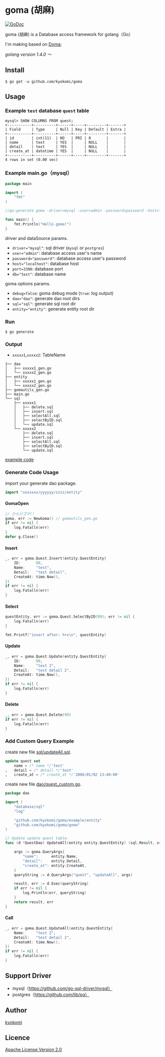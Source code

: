goma (胡麻)
====================
[![GoDoc](https://godoc.org/github.com/kyokomi/goma/goma?status.svg)](https://godoc.org/github.com/kyokomi/goma/goma)

goma (胡麻) is a Database access framework for golang（Go）

I'm making based on [Doma](https://github.com/domaframework/doma);

*golang version 1.4.0 〜*

## Install

```
$ go get -u github.com/kyokomi/goma
```

## Usage

### Example `test` database `quest` table

```
mysql> SHOW COLUMNS FROM quest;
+-----------+----------+------+-----+---------+-------+
| Field     | Type     | Null | Key | Default | Extra |
+-----------+----------+------+-----+---------+-------+
| id        | int(11)  | NO   | PRI | 0       |       |
| name      | text     | YES  |     | NULL    |       |
| detail    | text     | YES  |     | NULL    |       |
| create_at | datetime | YES  |     | NULL    |       |
+-----------+----------+------+-----+---------+-------+
4 rows in set (0.00 sec)
```

### Example main.go（mysql）

```go
package main

import (
	"fmt"
)

//go:generate goma -driver=mysql -user=admin -password=password -host=localhost -port=3306 -db=test -debug=true

func main() {
	fmt.Println("Hello goma!")
}
```

driver and dataSource params.

- `driver="mysql"`: sql driver (`mysql` or `postgres`)
- `user="admin"`: database access user's name
- `password="password"`: database access user's password
- `host="localhost"`: database host
- `port=3306`: database port
- `db="test"`: database name

goma options params.

- `debug=false`: goma debug mode (`true`: log output)
- `dao="dao"`: generate dao root dirs
- `sql="sql"`: generate sql root dir
- `entity="entity"`: generate entity root dir

### Run

```
$ go generate
```

### Output

- `xxxxx1`,`xxxxx2`: TableName
 
```
├── dao
│   ├── xxxxx1_gen.go
│   └── xxxxx2_gen.go
├── entity
│   ├── xxxxx1_gen.go
│   └── xxxxx2_gen.go
├── gomautils_gen.go
├── main.go
└── sql
    ├── xxxxx1
    │   ├── delete.sql
    │   ├── insert.sql
    │   ├── selectAll.sql
    │   ├── selectByID.sql
    │   └── update.sql
    └── xxxxx2
        ├── delete.sql
        ├── insert.sql
        ├── selectAll.sql
        ├── selectByID.sql
        └── update.sql
```

[example code](https://github.com/kyokomi/goma/blob/master/example)

### Generate Code Usage

import your generate dao package.

```go
import "xxxxxxx/yyyyyy/zzzz/entity"
```

#### GomaOpen

```go
// ひらけゴマ!!
goma, err := NewGoma() // gomautils_gen.go
if err != nil {
    log.Fatalln(err)
}
defer g.Close()
```

#### Insert
 
```go
_, err = goma.Quest.Insert(entity.QuestEntity{
    ID:       99,
    Name:     "test",
    Detail:   "test detail",
    CreateAt: time.Now(),
})
if err != nil {
    log.Fatalln(err)
}
```

#### Select

```go
questEntity, err := goma.Quest.SelectByID(99); err != nil {
    log.Fatalln(err)
}

fmt.Printf("insert after: %+v\n", questEntity)
```

#### Update

```go
_, err = goma.Quest.Update(entity.QuestEntity{
    ID:       99,
    Name:     "test 2",
    Detail:   "test detail 2",
    CreateAt: time.Now(),
})
if err != nil {
    log.Fatalln(err)
}
```

#### Delete

```go
_, err = goma.Quest.Delete(99)
if err != nil {
    log.Fatalln(err)
}
```

### Add Custom Query Example

create new file [sql/updateAll.sql](https://github.com/kyokomi/goma/blob/master/example/sql/updateAll.sql).

```sql
update quest set
    name = /* name */'test'
,   detail = /* detail */'test'
,   create_at = /* create_at */'2006/01/02 13:40:00'
```

create new file [dao/quest_custom.go](https://github.com/kyokomi/goma/blob/master/example/dao/quest_custom.go).

```go
package dao

import (
	"database/sql"
	"log"

	"github.com/kyokomi/goma/example/entity"
	"github.com/kyokomi/goma/goma"
)

// Update update quest table.
func (d *QuestDao) UpdateAll(entity entity.QuestEntity) (sql.Result, error) {

	args := goma.QueryArgs{
		"name":      entity.Name,
		"detail":    entity.Detail,
		"create_at": entity.CreateAt,
	}
	queryString := d.QueryArgs("quest", "updateAll", args)

	result, err := d.Exec(queryString)
	if err != nil {
		log.Println(err, queryString)
	}
	return result, err
}
```

#### Call

```go
_, err = goma.Quest.UpdateAll(entity.QuestEntity{
    Name:     "test 2",
    Detail:   "test detail 2",
    CreateAt: time.Now(),
})
if err != nil {
    log.Fatalln(err)
}
```

## Support Driver

- mysql（https://github.com/go-sql-driver/mysql）
- postgres（https://github.com/lib/pq）

## Author

[kyokomi](https://github.com/kyokomi)

## Licence

[Apache License Version 2.0](https://github.com/kyokomi/goma/blob/master/LICENSE)
